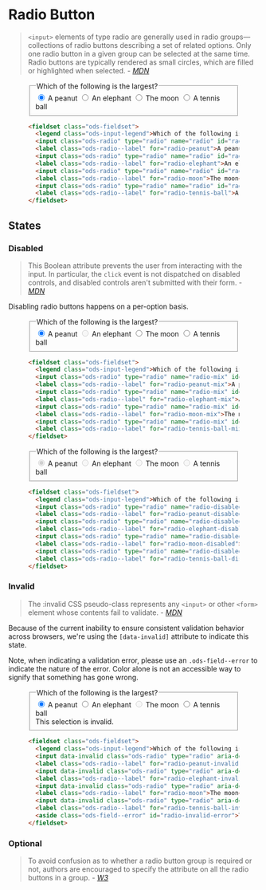 # Radio Button

> `<input>` elements of type radio are generally used in radio groups—collections of radio buttons describing a set of related options. Only one radio button in a given group can be selected at the same time. Radio buttons are typically rendered as small circles, which are filled or highlighted when selected. - <cite><a href='https://developer.mozilla.org/en-US/docs/Web/HTML/Element/input/radio'>MDN</a></cite>

<figure class="nimatron--example">
  <div class="nimatron--rendered">
    <fieldset class="ods-fieldset">
      <legend class="ods-input-legend">Which of the following is the largest?</legend>
      <input class="ods-radio" type="radio" name="radio" id="radio-peanut" value="peanut" required checked>
      <label class="ods-radio--label" for="radio-peanut">A peanut</label>
      <input class="ods-radio" type="radio" name="radio" id="radio-elephant" value="elephant" required>
      <label class="ods-radio--label" for="radio-elephant">An elephant</label>
      <input class="ods-radio" type="radio" name="radio" id="radio-moon" value="moon" required>
      <label class="ods-radio--label" for="radio-moon">The moon</label>
      <input class="ods-radio" type="radio" name="radio" id="radio-tennis-ball" value="tennis-ball" required>
      <label class="ods-radio--label" for="radio-tennis-ball">A tennis ball</label>
    </fieldset>
  </div>

  ```html
  <fieldset class="ods-fieldset">
    <legend class="ods-input-legend">Which of the following is the largest?</legend>
    <input class="ods-radio" type="radio" name="radio" id="radio-peanut" value="peanut" required checked>
    <label class="ods-radio--label" for="radio-peanut">A peanut</label>
    <input class="ods-radio" type="radio" name="radio" id="radio-elephant" value="elephant" required>
    <label class="ods-radio--label" for="radio-elephant">An elephant</label>
    <input class="ods-radio" type="radio" name="radio" id="radio-moon" value="moon" required>
    <label class="ods-radio--label" for="radio-moon">The moon</label>
    <input class="ods-radio" type="radio" name="radio" id="radio-tennis-ball" value="tennis-ball" required>
    <label class="ods-radio--label" for="radio-tennis-ball">A tennis ball</label>
  </fieldset>
  ```
</figure>

## States

### Disabled

> This Boolean attribute prevents the user from interacting with the input. In particular, the `click` event is not dispatched on disabled controls, and disabled controls aren't submitted with their form. - <cite><a href='https://developer.mozilla.org/en-US/docs/Web/HTML/Element/input#attr-disabled'>MDN</a></cite>

Disabling radio buttons happens on a per-option basis.

<figure class="nimatron--example">
  <div class="nimatron--rendered">
    <fieldset class="ods-fieldset">
      <legend class="ods-input-legend">Which of the following is the largest?</legend>
      <input class="ods-radio" type="radio" name="radio-mix" id="radio-peanut-mix" value="peanut" required checked>
      <label class="ods-radio--label" for="radio-peanut-mix">A peanut</label>
      <input class="ods-radio" type="radio" name="radio-mix" id="radio-elephant-mix" value="elephant" required disabled>
      <label class="ods-radio--label" for="radio-elephant-mix">An elephant</label>
      <input class="ods-radio" type="radio" name="radio-mix" id="radio-moon-mix" value="moon" required>
      <label class="ods-radio--label" for="radio-moon-mix">The moon</label>
      <input class="ods-radio" type="radio" name="radio-mix" id="radio-tennis-ball-mix" value="tennis-ball" required>
      <label class="ods-radio--label" for="radio-tennis-ball-mix">A tennis ball</label>
    </fieldset>
  </div>

  ```html
  <fieldset class="ods-fieldset">
    <legend class="ods-input-legend">Which of the following is the largest?</legend>
    <input class="ods-radio" type="radio" name="radio-mix" id="radio-peanut-mix" value="peanut" required checked>
    <label class="ods-radio--label" for="radio-peanut-mix">A peanut</label>
    <input class="ods-radio" type="radio" name="radio-mix" id="radio-elephant-mix" value="elephant" required disabled>
    <label class="ods-radio--label" for="radio-elephant-mix">An elephant</label>
    <input class="ods-radio" type="radio" name="radio-mix" id="radio-moon-mix" value="moon" required>
    <label class="ods-radio--label" for="radio-moon-mix">The moon</label>
    <input class="ods-radio" type="radio" name="radio-mix" id="radio-tennis-ball-mix" value="tennis-ball" required>
    <label class="ods-radio--label" for="radio-tennis-ball-mix">A tennis ball</label>
  </fieldset>
  ```
</figure>

<figure class="nimatron--example">
  <div class="nimatron--rendered">
    <fieldset class="ods-fieldset">
      <legend class="ods-input-legend">Which of the following is the largest?</legend>
      <input class="ods-radio" type="radio" name="radio-disabled" id="radio-peanut-disabled" value="peanut" required disabled checked>
      <label class="ods-radio--label" for="radio-peanut-disabled">A peanut</label>
      <input class="ods-radio" type="radio" name="radio-disabled" id="radio-elephant-disabled" value="elephant" required disabled>
      <label class="ods-radio--label" for="radio-elephant-disabled">An elephant</label>
      <input class="ods-radio" type="radio" name="radio-disabled" id="radio-moon-disabled" value="moon" required disabled>
      <label class="ods-radio--label" for="radio-moon-disabled">The moon</label>
      <input class="ods-radio" type="radio" name="radio-disabled" id="radio-tennis-ball-disabled" value="tennis-ball" required disabled>
      <label class="ods-radio--label" for="radio-tennis-ball-disabled">A tennis ball</label>
    </fieldset>
  </div>

  ```html
  <fieldset class="ods-fieldset">
    <legend class="ods-input-legend">Which of the following is the largest?</legend>
    <input class="ods-radio" type="radio" name="radio-disabled" id="radio-peanut-disabled" value="peanut" required disabled checked>
    <label class="ods-radio--label" for="radio-peanut-disabled">A peanut</label>
    <input class="ods-radio" type="radio" name="radio-disabled" id="radio-elephant-disabled" value="elephant" required disabled>
    <label class="ods-radio--label" for="radio-elephant-disabled">An elephant</label>
    <input class="ods-radio" type="radio" name="radio-disabled" id="radio-moon-disabled" value="moon" required disabled>
    <label class="ods-radio--label" for="radio-moon-disabled">The moon</label>
    <input class="ods-radio" type="radio" name="radio-disabled" id="radio-tennis-ball-disabled" value="tennis-ball" required disabled>
    <label class="ods-radio--label" for="radio-tennis-ball-disabled">A tennis ball</label>
  </fieldset>
  ```
</figure>

### Invalid

>The :invalid CSS pseudo-class represents any `<input>` or other `<form>` element whose contents fail to validate. - <cite><a href='https://developer.mozilla.org/en-US/docs/Web/CSS/:invalid'>MDN</a></cite>

Because of the current inability to ensure consistent validation behavior across browsers, we're using the `[data-invalid]` attribute to indicate this state.

Note, when indicating a validation error, please use an `.ods-field--error` to indicate the nature of the error. Color alone is not an accessible way to signify that something has gone wrong.

<figure class="nimatron--example">
  <div class="nimatron--rendered">
    <fieldset class="ods-fieldset">
      <legend class="ods-input-legend">Which of the following is the largest?</legend>
      <input data-invalid class="ods-radio" type="radio" aria-describedby="radio-invalid-error" name="radio-invalid" id="radio-peanut-invalid" value="peanut" required checked>
      <label class="ods-radio--label" for="radio-peanut-invalid">A peanut</label>
      <input data-invalid class="ods-radio" type="radio" aria-describedby="radio-invalid-error" name="radio-invalid" id="radio-elephant-invalid" value="elephant" required>
      <label class="ods-radio--label" for="radio-elephant-invalid">An elephant</label>
      <input data-invalid class="ods-radio" type="radio" aria-describedby="radio-invalid-error" name="radio-invalid" id="radio-moon-invalid" value="moon" required disabled>
      <label class="ods-radio--label" for="radio-moon">The moon</label>
      <input data-invalid class="ods-radio" type="radio" aria-describedby="radio-invalid-error" name="radio-invalid" id="radio-tennis-ball-invalid" value="tennis-ball" required>
      <label class="ods-radio--label" for="radio-tennis-ball-invalid">A tennis ball</label>
      <aside class="ods-field--error" id="radio-invalid-error">This selection is invalid.</aside>
    </fieldset>
  </div>

  ```html
  <fieldset class="ods-fieldset">
    <legend class="ods-input-legend">Which of the following is the largest?</legend>
    <input data-invalid class="ods-radio" type="radio" aria-describedby="radio-invalid-error" name="radio-invalid" id="radio-peanut-invalid" value="peanut" required checked>
    <label class="ods-radio--label" for="radio-peanut-invalid">A peanut</label>
    <input data-invalid class="ods-radio" type="radio" aria-describedby="radio-invalid-error" name="radio-invalid" id="radio-elephant-invalid" value="elephant" required>
    <label class="ods-radio--label" for="radio-elephant-invalid">An elephant</label>
    <input data-invalid class="ods-radio" type="radio" aria-describedby="radio-invalid-error" name="radio-invalid" id="radio-moon-invalid" value="moon" required disabled>
    <label class="ods-radio--label" for="radio-moon">The moon</label>
    <input data-invalid class="ods-radio" type="radio" aria-describedby="radio-invalid-error" name="radio-invalid" id="radio-tennis-ball-invalid" value="tennis-ball" required>
    <label class="ods-radio--label" for="radio-tennis-ball-invalid">A tennis ball</label>
    <aside class="ods-field--error" id="radio-invalid-error">This selection is invalid.</aside>
  </fieldset>
  ```
</figure>

### Optional

> To avoid confusion as to whether a radio button group is required or not, authors are encouraged to specify the attribute on all the radio buttons in a group. - <cite><a href="https://www.w3.org/TR/html5/forms.html#the-required-attribute">W3</a></cite>

